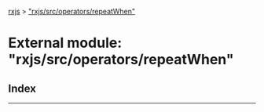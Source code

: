 [rxjs](../README.md) > ["rxjs/src/operators/repeatWhen"](../modules/_rxjs_src_operators_repeatwhen_.md)

# External module: "rxjs/src/operators/repeatWhen"

## Index

---

